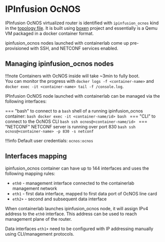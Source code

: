 # IPInfusion OcNOS

IPInfusion OcNOS virtualized router is identified with `ipinfusion_ocnos` kind in the [topology file](../topo-def-file.md). It is built using [boxen](https://github.com/carlmontanari/boxen) project and essentially is a Qemu VM packaged in a docker container format.

ipinfusion_ocnos nodes launched with containerlab come up pre-provisioned with SSH, and NETCONF services enabled.

## Managing ipinfusion_ocnos nodes

!!!note
    Containers with OcNOS inside will take ~3min to fully boot.  
    You can monitor the progress with `docker logs -f <container-name>` and `docker exec -it <container-name> tail -f /console.log`.

IPInfusion OcNOS node launched with containerlab can be managed via the following interfaces:

=== "bash"
    to connect to a `bash` shell of a running ipinfusion_ocnos container:
    ```bash
    docker exec -it <container-name/id> bash
    ```
=== "CLI"
    to connect to the OcNOS CLI
    ```bash
    ssh ocnos@<container-name/id>
    ```
=== "NETCONF"
    NETCONF server is running over port 830
    ```bash
    ssh ocnos@<container-name> -p 830 -s netconf
    ```

!!!info
    Default user credentials: `ocnos:ocnos`

## Interfaces mapping
ipinfusion_ocnos container can have up to 144 interfaces and uses the following mapping rules:

* `eth0` - management interface connected to the containerlab management network
* `eth1` - first data interface, mapped to first data port of OcNOS line card
* `eth2+` - second and subsequent data interface

When containerlab launches ipinfusion_ocnos node, it will assign IPv4 address to the `eth0` interface. This address can be used to reach management plane of the router.

Data interfaces `eth1+` need to be configured with IP addressing manually using CLI/management protocols.
